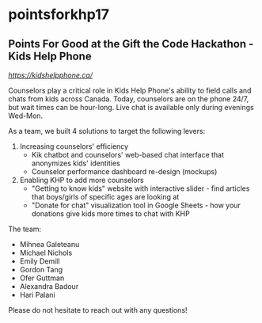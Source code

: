 # pointsforkhp17
## Points For Good at the Gift the Code Hackathon - Kids Help Phone
*https://kidshelpphone.ca/*

Counselors play a critical role in Kids Help Phone's ability to field calls and chats from kids across Canada. Today, counselors are on the phone 24/7, but wait times can be hour-long. Live chat is available only during evenings Wed-Mon.

As a team, we built 4 solutions to target the following levers:
1. Increasing counselors' efficiency
    - Kik chatbot and counselors' web-based chat interface that anonymizes kids' identities
    - Counselor performance dashboard re-design (mockups)
2. Enabling KHP to add more counselors
    - "Getting to know kids" website with interactive slider - find articles that boys/girls of specific ages are looking at
    - "Donate for chat" visualization tool in Google Sheets - how your donations give kids more times to chat with KHP

The team:
* Mihnea Galeteanu
* Michael Nichols
* Emily Demill
* Gordon Tang
* Ofer Guttman
* Alexandra Badour
* Hari Palani

Please do not hesitate to reach out with any questions!
